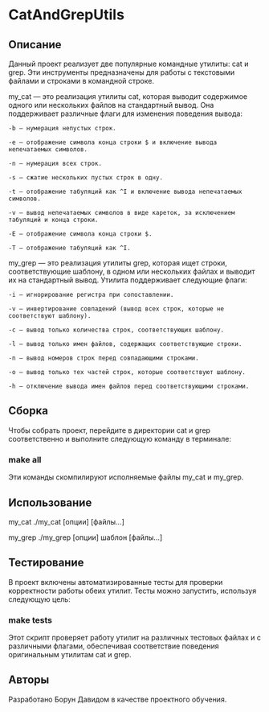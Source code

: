 # CatAndGrepUtils

## Описание
Данный проект реализует две популярные командные утилиты: cat и grep. Эти инструменты предназначены для работы с текстовыми файлами и строками в командной строке.

my_cat — это реализация утилиты cat, которая выводит содержимое одного или нескольких файлов на стандартный вывод. Она поддерживает различные флаги для изменения поведения вывода:

    -b — нумерация непустых строк.

    -e — отображение символа конца строки $ и включение вывода непечатаемых символов.

    -n — нумерация всех строк.

    -s — сжатие нескольких пустых строк в одну.

    -t — отображение табуляций как ^I и включение вывода непечатаемых символов.

    -v — вывод непечатаемых символов в виде кареток, за исключением табуляций и конца строки.

    -E — отображение символа конца строки $.

    -T — отображение табуляций как ^I.
    
my_grep — это реализация утилиты grep, которая ищет строки, соответствующие шаблону, в одном или нескольких файлах и выводит их на стандартный вывод. Утилита поддерживает следующие флаги:

    -i — игнорирование регистра при сопоставлении.

    -v — инвертирование совпадений (вывод всех строк, которые не соответствуют шаблону).

    -c — вывод только количества строк, соответствующих шаблону.

    -l — вывод только имен файлов, содержащих соответствующие строки.

    -n — вывод номеров строк перед совпадающими строками.

    -o — вывод только тех частей строк, которые соответствуют шаблону.

    -h — отключение вывода имен файлов перед соответствующими строками.

## Сборка
Чтобы собрать проект, перейдите в директории cat и grep соответственно и выполните следующую команду в терминале:
### make all

Эти команды скомпилируют исполняемые файлы my_cat и my_grep.

## Использование
my_cat
    ./my_cat [опции] [файлы...]

my_grep
    ./my_grep [опции] шаблон [файлы...]

## Тестирование
В проект включены автоматизированные тесты для проверки корректности работы обеих утилит. Тесты можно запустить, используя следующую цель:
### make tests
Этот скрипт проверяет работу утилит на различных тестовых файлах и с различными флагами, обеспечивая соответствие поведения оригинальным утилитам cat и grep.
    
## Авторы
Разработано Борун Давидом в качестве проектного обучения.